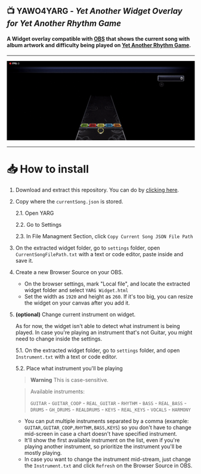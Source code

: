 ## 📺 **YAWO4YARG** - *Yet Another Widget Overlay for Yet Another Rhythm Game*

#### A Widget overlay compatible with [OBS](https://obsproject.com) that shows the current song with album artwork and difficulty being played on [Yet Another Rhythm Game](https://github.com/YARC-Official/YARG).


---

![Banner](.github/Banner.gif)

---

# 📥 How to install

1. Download and extract this repository. You can do by [clicking here](https://github.com/Pantotone/YAWO4YARG/archive/refs/heads/main.zip).

2. Copy where the `currentSong.json` is stored.
    
    2.1. Open YARG

    2.2. Go to Settings

    2.3. In File Managment Section, click `Copy Current Song JSON File Path`

3. On the extracted widget folder, go to `settings` folder, open `CurrentSongFilePath.txt` with a text or code editor, paste inside and save it.

4. Create a new Browser Source on your OBS.

    - On the browser settings, mark "Local file", and locate the extracted widget folder and select `YARG Widget.html`
    - Set the width as `1920` and height as `260`. If it's too big, you can resize the widget on your canvas after you add it.

5. **(optional)** Change current instrument on widget.

    As for now, the widget isn't able to detect what instrument is being played. In case you're playing an instrument that's not Guitar, you might need to change inside the settings.

    5.1. On the extracted widget folder, go to `settings` folder, and open `Instrument.txt` with a text or code editor.

    5.2. Place what instrument you'll be playing

    > **Warning** 
    > This is case-sensitive.

    > Available instruments:
    >
    > `GUITAR` - `GUITAR_COOP` - `REAL_GUITAR` - `RHYTHM` - `BASS` - `REAL_BASS` - `DRUMS` - `GH_DRUMS` - `REALDRUMS` - `KEYS` - `REAL_KEYS` - `VOCALS` - `HARMONY`


    - You can put multiple instruments separated by a comma (example: `GUITAR,GUITAR_COOP,RHYTHM,BASS,KEYS`) so you don't have to change mid-screen in case a chart doesn't have specified instrument.
    - It'll show the first available instrument on the list, even if you're playing another instrument, so prioritize the instrument you'll be mostly playing.
    - In case you want to change the instrument mid-stream, just change the `Instrument.txt` and click `Refresh` on the Browser Source in OBS.
